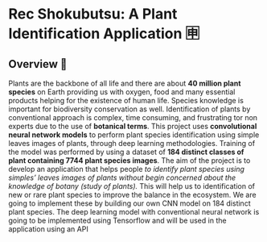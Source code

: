 # Rec Shokubutsu: A Plant Identification Application 🈸

## Overview 📝

Plants are the backbone of all life and there are about **40 million plant species** on Earth providing us with oxygen, food and many essential products helping for the existence of human life. Species knowledge is important for biodiversity conservation as well. Identification of plants by conventional approach is complex, time consuming, and frustrating tor non experts due to the use of **botanical terms**. This project uses **convolutional neural network models** to perform plant species  identification using simple leaves images of plants, through deep learning methodologies. Training of the model was performed by using a dataset of **184 distinct classes of plant containing 7744 plant species images**. The aim of the project is to develop an application that helps people *to identify plant species using simples’ leaves images of plants without begin concerned about the knowledge of botany (study of plants).* This will help us to identification of new or rare plant species to improve the balance in the ecosystem. We are going to implement these by building our own CNN model on 184 distinct plant species. The deep learning model with conventional neural  network is going to be implemented using Tensorflow and will be used in the application using an API
